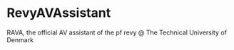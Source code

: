 # RevyAVAssistant
RAVA, the official AV assistant of the pf revy @ The Technical University of Denmark 
